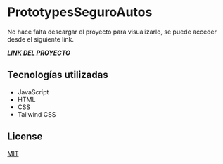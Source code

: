 # PrototypesSeguroAutos

No hace falta descargar el proyecto para visualizarlo, se puede acceder desde el siguiente link.

[***LINK DEL PROYECTO***](https://poetic-sawine-25bebd.netlify.app/)

## Tecnologías utilizadas

- JavaScript
- HTML
- CSS
- Tailwind CSS

## License
[MIT](https://choosealicense.com/licenses/mit/)
